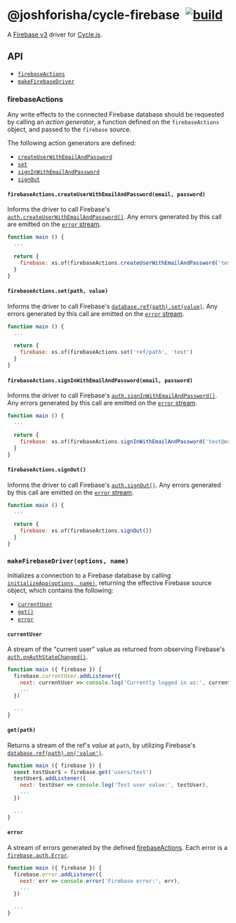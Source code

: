 # @joshforisha/cycle-firebase&ensp;[![build](https://img.shields.io/travis/joshforisha/cycle-firebase.svg?maxAge=2592000?style=flat-square)](https://travis-ci.org/joshforisha/cycle-firebase)

A [Firebase v3](https://firebase.google.com/) driver for [Cycle.js](http://cycle.js.org).

## API

* [`firebaseActions`](#firebaseActions)
* [`makeFirebaseDriver`](#makeFirebaseDriver)

### <a id="firebaseActions">firebaseActions</a>

Any write effects to the connected Firebase database should be requested by calling an _action generator_, a function defined on the `firebaseActions` object, and passed to the `firebase` source.

The following action generators are defined:

* [`createUserWithEmailAndPassword`](#firebaseActions.createUserWithEmailAndPassword)
* [`set`](#firebaseActions.set)
* [`signInWithEmailAndPassword`](#firebaseActions.signInWithEmailAndPassword)
* [`signOut`](#firebaseActions.signOut)

#### <a id="firebaseActions.createUserWithEmailAndPassword"></a> `firebaseActions.createUserWithEmailAndPassword(email, password)`

Informs the driver to call Firebase's [`auth.createUserWithEmailAndPassword()`](https://firebase.google.com/docs/reference/js/firebase.auth.Auth#createUserWithEmailAndPassword). Any errors generated by this call are emitted on the [`error` stream](#error).

```js
function main () {
  ...

  return {
    firebase: xs.of(firebaseActions.createUserWithEmailAndPassword('test@example.com', 'password'))
  }
}
```

#### <a id="firebaseActions.set"></a> `firebaseActions.set(path, value)`

Informs the driver to call Firebase's [`database.ref(path).set(value)`](https://firebase.google.com/docs/database/web/save-data). Any errors generated by this call are emitted on the [`error` stream](#error).

```js
function main () {
  ...

  return {
    firebase: xs.of(firebaseActions.set('ref/path', 'test')
  }
}
```

#### <a id="firebaseActions.signInWithEmailAndPassword"></a> `firebaseActions.signInWithEmailAndPassword(email, password)`

Informs the driver to call Firebase's [`auth.signInWithEmailAndPassword()`](https://firebase.google.com/docs/reference/js/firebase.auth.Auth#signInWithEmailAndPassword). Any errors generated by this call are emitted on the [`error` stream](#error).

```js
function main () {
  ...

  return {
    firebase: xs.of(firebaseActions.signInWithEmailAndPassword('test@example.com', 'password'))
  }
}
```

#### <a id="firebaseActions.signOut"></a> `firebaseActions.signOut()`

Informs the driver to call Firebase's [`auth.signOut()`](https://firebase.google.com/docs/reference/js/firebase.auth.Auth#signOut). Any errors generated by this call are emitted on the [`error` stream](#error).

```js
function main () {
  ...

  return {
    firebase: xs.of(firebaseActions.signOut())
  }
}
```

### <a id="makeFirebaseDriver"></a> `makeFirebaseDriver(options, name)`

Initializes a connection to a Firebase database by calling [`initializeApp(options, name)`](https://firebase.google.com/docs/reference/js/firebase#.initializeApp), returning the effective Firebase source object, which contains the following:

* [`currentUser`](#currentUser)
* [`get()`](#get)
* [`error`](#error)

#### <a id="currentUser"></a> `currentUser`

A stream of the "current user" value as returned from observing Firebase's [`auth.onAuthStateChanged()`](https://firebase.google.com/docs/reference/js/firebase.auth.Auth#onAuthStateChanged).

```js
function main ({ firebase }) {
  firebase.currentUser.addListener({
    next: currentUser => console.log('Currently logged in as:', currentUser),
    ...
  })

  ...
}
```

#### <a id="get"></a> `get(path)`

Returns a stream of the ref's _value_ at `path`, by utilizing Firebase's [`database.ref(path).on('value')`](https://firebase.google.com/docs/reference/js/firebase.database.Reference#on).

```js
function main ({ firebase }) {
  const testUser$ = firebase.get('users/test')
  testUser$.addListener({
    next: testUser => console.log('Test user value:', testUser),
    ...
  })

  ...
}
```

#### <a id="error"></a> `error`

A stream of errors generated by the defined [firebaseActions](#firebaseActions). Each error is a [`firebase.auth.Error`](https://firebase.google.com/docs/reference/js/firebase.auth.Error).

```js
function main ({ firebase }) {
  firebase.error.addListener({
    next: err => console.error('Firebase error:', err),
    ...
  })

  ...
}
```

